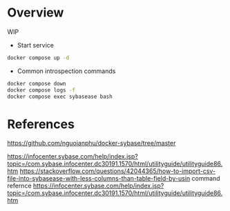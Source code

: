 # Overview

WIP

- Start service

```bash
docker compose up -d
```      

- Common introspection commands

```bash
docker compose down
docker compose logs -f
docker compose exec sybasease bash
```

# References

https://github.com/nguoianphu/docker-sybase/tree/master

https://infocenter.sybase.com/help/index.jsp?topic=/com.sybase.infocenter.dc30191.1570/html/utilityguide/utilityguide86.htm
https://stackoverflow.com/questions/42044365/how-to-import-csv-file-into-sybasease-with-less-columns-than-table-field-by-usin
command refernce
https://infocenter.sybase.com/help/index.jsp?topic=/com.sybase.infocenter.dc30191.1570/html/utilityguide/utilityguide86.htm